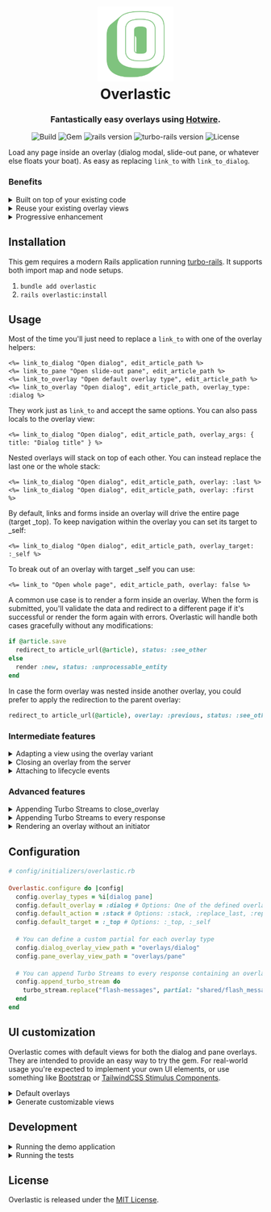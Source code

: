 <h1 align="center">
  <br>
  <img src="assets/logo.svg" alt="Overlastic" width="150">
  <br>
  Overlastic
  <br>
</h1>

<h3 align="center">Fantastically easy overlays using <a href="https://hotwired.dev/" target="_blank">Hotwire</a>.</h3>

<p align="center">
  <img alt="Build" src="https://img.shields.io/github/actions/workflow/status/martinzamuner/overlastic/ci.yml?branch=main">
  <img alt="Gem" src="https://img.shields.io/gem/v/overlastic">
  <img alt="rails version" src="https://img.shields.io/badge/rails-%3E%3D%206.1.0-informational">
  <img alt="turbo-rails version" src="https://img.shields.io/badge/turbo--rails-%3E%3D%201.3.0-informational">
  <img alt="License" src="https://img.shields.io/github/license/martinzamuner/overlastic">
</p>

Load any page inside an overlay (dialog modal, slide-out pane, or whatever else floats your boat). As easy as replacing `link_to` with `link_to_dialog`.

### Benefits

<details>
  <summary>Built on top of your existing code</summary><br>

  No need to bend your codebase in weird ways or add lots of lines that feel out of place. Just change a link whenever you want something to open as an overlay. **The rest of your views, controllers and helpers stay the same**.
</details>

<details>
  <summary>Reuse your existing overlay views</summary><br>

  Already have a partial for your gorgeous dialog modal? **Just tell Overlastic about it inside an initializer** and it will handle the rest.
</details>

<details>
  <summary>Progressive enhancement</summary><br>

  Are you a compulsive tab opener? Overlay links render as normal pages if you open them in a new tab. On top of that, everything will **still work perfectly without Javascript**. Overlay links will just turn into _blank links.
</details>


## Installation

This gem requires a modern Rails application running [turbo-rails](https://github.com/hotwired/turbo-rails). It supports both import map and node setups.

1. `bundle add overlastic`
2. `rails overlastic:install`


## Usage

Most of the time you'll just need to replace a `link_to` with one of the overlay helpers:

```erb
<%= link_to_dialog "Open dialog", edit_article_path %>
<%= link_to_pane "Open slide-out pane", edit_article_path %>
<%= link_to_overlay "Open default overlay type", edit_article_path %>
<%= link_to_overlay "Open dialog", edit_article_path, overlay_type: :dialog %>
```

They work just as `link_to` and accept the same options. You can also pass locals to the overlay view:

```erb
<%= link_to_dialog "Open dialog", edit_article_path, overlay_args: { title: "Dialog title" } %>
```

Nested overlays will stack on top of each other. You can instead replace the last one or the whole stack:

```erb
<%= link_to_dialog "Open dialog", edit_article_path, overlay: :last %>
<%= link_to_dialog "Open dialog", edit_article_path, overlay: :first %>
```

By default, links and forms inside an overlay will drive the entire page (target _top). To keep navigation within the overlay you can set its target to _self:

```erb
<%= link_to_dialog "Open dialog", edit_article_path, overlay_target: :_self %>
```

To break out of an overlay with target _self you can use:

```erb
<%= link_to "Open whole page", edit_article_path, overlay: false %>
```

A common use case is to render a form inside an overlay. When the form is submitted, you'll validate the data and redirect to a different page if it's successful or render the form again with errors. Overlastic will handle both cases gracefully without any modifications:

```rb
if @article.save
  redirect_to article_url(@article), status: :see_other
else
  render :new, status: :unprocessable_entity
end
```

In case the form overlay was nested inside another overlay, you could prefer to apply the redirection to the parent overlay:

```rb
redirect_to article_url(@article), overlay: :previous, status: :see_other
```

### Intermediate features

<details>
  <summary>Adapting a view using the overlay variant</summary><br>

  Sometimes, you may want to alter the content of a view depending on whether it's inside an overlay or not. Overlastic defines a new `:overlay` request variant that you can use to create custom views like `new.html+overlay.erb` or inside a controller like so:

  ```rb
  respond_to do |format|
    format.turbo_stream.overlay { render :custom_view }
    format.turbo_stream.any
    format.html
  end
  ```
</details>

<details>
  <summary>Closing an overlay from the server</summary><br>

  If you don't need to render any more content you can also close an overlay from the server:

  ```rb
  if request.variant.overlay?
    close_overlay
    # close_overlay :last
    # close_overlay :all
    # close_overlay :overlay2
  else
    redirect_to articles_url, status: :see_other
  end
  ```
</details>

<details>
  <summary>Attaching to lifecycle events</summary><br>

  If you want to add custom behavior every time an overlay is removed or attached to the DOM, you can listen to their lifecycle events:

  - `overlastic:connected`
  - `overlastic:disconnected`

  They target the first element in your view to make it easy to add listeners using libraries like Stimulus. You could, for example, have something like this:

  ```html
  <!-- app/views/overlay/_dialog.html.erb -->

  <div data-controller="overlay" data-action="overlastic:disconnect->overlay#close">
    ...
  </div>
  ```

  The `overlastic:disconnect` event can be paused and resumed, which allows you to run lengthy functions, like animations, before being closed or replaced by another overlay:

  ```js
  close(event) {
    event.preventDefault()

    this.leave().then(() => {
      event.detail.resume()
    })
  }
  ```

  If there are many overlays being closed at the same time, all of them will be dispatched an `overlastic:disconnect` event. This is great to have independent animations for each of them.
</details>

### Advanced features

<details>
  <summary>Appending Turbo Streams to close_overlay</summary><br>

  Sometimes, you may want not only to close an overlay, but also to deliver some other page change using a Turbo Stream:

  ```rb
  close_overlay do
    turbo_stream.prepend("flash-messages", "Deleted!")
  end
  ```
</details>

<details>
  <summary>Appending Turbo Streams to every response</summary><br>

  Overlastic can be configured to append a Turbo Stream to every response that contains an overlay.
  This can be very useful for automatically rendering new flash messages whenever they're available:

  ```rb
  Overlastic.configure do |config|
    config.append_turbo_stream do
      turbo_stream.replace("flash-messages", partial: "shared/flash_messages")
    end
  end
  ```

  Then you'd only need to specify a flash message inside your action, when closing an overlay, or when redirecting to a different path:

  ```rb
  def show
    flash.now[:notice] = "You've been noticed!"
  end

  # or

  close_overlay notice: "Deleted!"

  # or

  redirect_to articles_path, notice: "Deleted!", status: :see_other
  ```
</details>

<details>
  <summary>Rendering an overlay without an initiator</summary><br>

  Overlastic extends the `render` method inside a controller to add all the same options as `link_to_overlay`. This allows you to force an action to render an overlay, even if it wasn't requested:

  ```rb
  render :new, overlay: :first, overlay_target: :_self, overlay_args: { title: "New article" }
  # render :edit, overlay: :last, overlay_type: :pane
  ```
</details>


## Configuration

```rb
# config/initializers/overlastic.rb

Overlastic.configure do |config|
  config.overlay_types = %i[dialog pane]
  config.default_overlay = :dialog # Options: One of the defined overlay types
  config.default_action = :stack # Options: :stack, :replace_last, :replace_all
  config.default_target = :_top # Options: :_top, :_self

  # You can define a custom partial for each overlay type
  config.dialog_overlay_view_path = "overlays/dialog"
  config.pane_overlay_view_path = "overlays/pane"

  # You can append Turbo Streams to every response containing an overlay
  config.append_turbo_stream do
    turbo_stream.replace("flash-messages", partial: "shared/flash_messages")
  end
end
```


## UI customization

Overlastic comes with default views for both the dialog and pane overlays. They are intended to provide an easy way to try the gem. For real-world usage you're expected to implement your own UI elements, or use something like [Bootstrap](https://getbootstrap.com) or [TailwindCSS Stimulus Components](https://github.com/excid3/tailwindcss-stimulus-components).

<details>
  <summary>Default overlays</summary><br>

  **Dialog**

  <img src="assets/dialog.png?sanitize=true" width="600" alt="Dialog">

  <br>

  **Pane**

  <img src="assets/pane.png?sanitize=true" width="600" alt="Dialog">
</details>

<details>
  <summary>Generate customizable views</summary><br>

  Overlastic provides a generator to build your own views using the default overlays as a base. It's not advisable, though. You're better off using a UI library.

  ```sh
  # Available options: inline, tailwind
  ./bin/rails generate overlastic:views --css tailwind
  ```
</details>


## Development

<details>
  <summary>Running the demo application</summary><br>

  - First you need to install dependencies with `bundle && yarn && yarn build`
  - Then you need to setup the DB with `rails db:setup`
  - Lastly you can run the demo app with `rails server --port 3000`
</details>

<details>
  <summary>Running the tests</summary><br>

  - You can run the whole suite with `./bin/test test/**/*_test.rb`
</details>


## License

Overlastic is released under the [MIT License](https://opensource.org/licenses/MIT).
